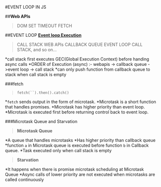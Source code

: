 #EVENT LOOP IN JS


##**Web APIs**
>DOM
>SET TIMEOUT
>FETCH

##EVENT LOOP
**[Event loop Execution](http://latentflip.com/loupe/?code=JC5vbignYnV0dG9uJywgJ2NsaWNrJywgZnVuY3Rpb24gb25DbGljaygpIHsKICAgIHNldFRpbWVvdXQoZnVuY3Rpb24gdGltZXIoKSB7CiAgICAgICAgY29uc29sZS5sb2coJ1lvdSBjbGlja2VkIHRoZSBidXR0b24hJyk7ICAgIAogICAgfSwgMjAwMCk7Cn0pOwoKY29uc29sZS5sb2coIkhpISIpOwoKc2V0VGltZW91dChmdW5jdGlvbiB0aW1lb3V0KCkgewogICAgY29uc29sZS5sb2coIkNsaWNrIHRoZSBidXR0b24hIik7Cn0sIDUwMDApOwoKY29uc29sZS5sb2coIldlbGNvbWUgdG8gbG91cGUuIik7!!!PGJ1dHRvbj5DbGljayBtZSE8L2J1dHRvbj4%3D)**

>CALL STACK
>WEB APIs
>CALLBACK QUEUE
>EVENT LOOP 
>CALL STACK, and so on...

*call stack first executes GEC(Global Execution Context) before handing async calls 
*ORDER of Execution (async) :- webapis -> callback queue ->event loop -> call stack
*can only push function from callback queue to stack when call stack is empty

###fetch

>`fetch(``).then().catch()`

*`fetch` sends output in the form of microtask.
*Microtask is a short function that handles promises.
*Microtask has higher priority than event loop.
*Microtask is executed first before returning control back to event loop.

###Microtask Queue and Starvation

>**Microtask Queue**

*A queue that handles microtasks
*Has higher priority than callback queue
*function `a` in Microtask queue is executed before function `b` in Callback queue.
*Task executed only when call stack is empty


>**Starvation**

*It happens when there is promise microtask scheduling at Microtask Queue
*Async calls of lower priority are not executed when microtasks are called continuously

